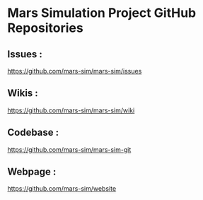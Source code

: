 # Mars Simulation Project GitHub Repositories

## Issues :
https://github.com/mars-sim/mars-sim/issues

## Wikis :
https://github.com/mars-sim/mars-sim/wiki

## Codebase :
https://github.com/mars-sim/mars-sim-git

## Webpage :
https://github.com/mars-sim/website
